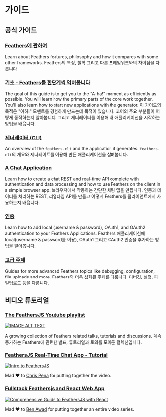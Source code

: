 # 가이드

## 공식 가이드

### [Feathers에 관하여](./about/readme.md)

Learn about Feathers features, philosophy and how it compares with some other frameworks.
Feathers의 특징, 철학 그리고 다른 프레임워크와의 차이점을 다룹니다.

### [기초 - Feathers를 한단계씩 익혀봅니다](./step-by-step/readme.md)

The goal of this guide is to get you to the "A-ha!" moment as efficiently as possible.  You will learn how the primary parts of the core work together.  You'll also learn how to start new applications with the generator.
이 가이드의 목적은 "아하!" 모멘트를 경험하게 만드는데 목적이 있습니다. 코어의 주요 부분들이 어떻게 동작하는지 알아봅니다. 그리고 제너레이터를 이용해 새 애플리케이션을 시작하는 방법을 배웁니다.

### [제너레이터 (CLI)](./step-by-step/generators/readme.md)

An overview of the `feathers-cli` and the application it generates.
`feathers-cli`의 개요와 제너레이트를 이용해 만든 애플리케이션을 살펴봅니다.

### [A Chat Application](./chat/readme.md)

Learn how to create a chat REST and real-time API complete with authentication and data processing and how to use Feathers on the client in a simple browser app.
브라우저에서 작동하는 간단한 채팅 앱을 만듭니다. 인증과 데이터를 처리하는 REST, 리얼타임 API를 만들고 어떻게 Feathers를 클라이언트에서 사용하는지 배웁니다.

### [인증](./auth/readme.md)

Learn how to add local (username & password), OAuth1, and OAuth2 authentication to your Feathers Applications.
Feathers 애플리케이션에 local(username & password를 이용), OAuth1 그리고 OAuth2 인증을 추가하는 방법을 알아봅니다.

### [고급 주제](./advanced/readme.md)

Guides for more advanced Feathers topics like debugging, configuration, file uploads and more.
Feathers의 더욱 심화된 주제를 다룹니다. 디버깅, 설정, 파일업로드 등을 다룹니다.

## 비디오 튜토리얼

### [The FeathersJS Youtube playlist](https://www.youtube.com/playlist?list=PLwSdIiqnDlf_lb5y1liQK2OW5daXYgKOe)

[![IMAGE ALT TEXT](http://img.youtube.com/vi/CuM4vLkBaik/0.jpg)](https://www.youtube.com/playlist?list=PLwSdIiqnDlf_lb5y1liQK2OW5daXYgKOe "The FeathersJS Youtube playlist")

A growing collection of Feathers related talks, tutorials and discussions.
계속 증가하는 Feathers에 관련한 발표, 튜토리얼과 토의를 모아둔 컬렉션입니다.

### [FeathersJS Real-Time Chat App - Tutorial](https://www.youtube.com/watch?v=CuM4vLkBaik)

[![Intro to FeathersJS](http://i.imgur.com/MhYLgxb.png)](https://www.youtube.com/watch?v=CuM4vLkBaik "Intro to FeathersJS")

Mad ♥️ to [Chris Pena](https://twitter.com/dev_coffee) for putting together the video.

### [Fullstack Feathersjs and React Web App](https://www.youtube.com/playlist?list=PLN3n1USn4xlnulnnBGD2RMid_p7xVj9xU)

[![Comprehensive Guide to FeathersJS with React](http://i.imgur.com/entWb29.jpg)](https://www.youtube.com/playlist?list=PLN3n1USn4xlnulnnBGD2RMid_p7xVj9xU "Fullstack Feathersjs and React Web App")

Mad ♥️ to [Ben Awad](https://www.youtube.com/channel/UC-8QAzbLcRglXeN_MY9blyw) for putting together an entire video series.
